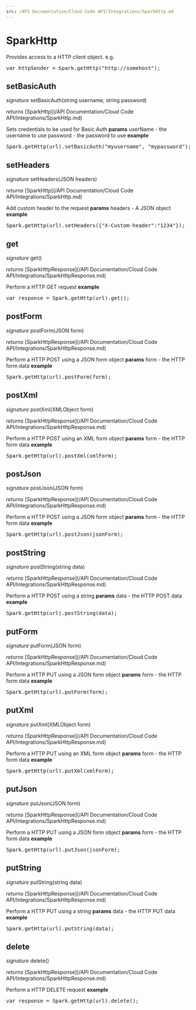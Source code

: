 ```yaml
---
src: /API Documentation/Cloud Code API/Integrations/SparkHttp.md
---
```


# SparkHttp

Provides access to a HTTP client object.
e.g.
<pre rel="highlighter" code-brush="js" contenteditable="false">var httpSender = Spark.getHttp("http://somehost");</pre>


## setBasicAuth

_signature_ setBasicAuth(string username, string password)</p>
_returns_ [SparkHttp](/API Documentation/Cloud Code API/Integrations/SparkHttp.md)</p>

Sets credentials to be used for Basic Auth
<b>params</b>
userName - the username to use
password - the password to use
<b>example</b>
<pre rel="highlighter" code-brush="js" contenteditable="false">Spark.getHttp(url).setBasicAuth("myusername", "mypassword");</pre>

## setHeaders

_signature_ setHeaders(JSON headers)</p>
_returns_ [SparkHttp](/API Documentation/Cloud Code API/Integrations/SparkHttp.md)</p>

Add custom header to the request
<b>params</b>
headers - A JSON object
<b>example</b>
<pre rel="highlighter" code-brush="js" contenteditable="false">Spark.getHttp(url).setHeaders({"X-Custom-header":"1234"});</pre>

## get

_signature_ get()</p>
_returns_ [SparkHttpResponse](/API Documentation/Cloud Code API/Integrations/SparkHttpResponse.md)</p>

Perform a HTTP GET request
<b>example</b>
<pre rel="highlighter" code-brush="js" contenteditable="false">var response = Spark.getHttp(url).get();</pre>

## postForm

_signature_ postForm(JSON form)</p>
_returns_ [SparkHttpResponse](/API Documentation/Cloud Code API/Integrations/SparkHttpResponse.md)</p>

Perform a HTTP POST using a JSON form object
<b>params</b>
form - the HTTP form data
<b>example</b>
<pre rel="highlighter" code-brush="js" contenteditable="false">Spark.getHttp(url).postForm(form);</pre>

## postXml

_signature_ postXml(XMLObject form)</p>
_returns_ [SparkHttpResponse](/API Documentation/Cloud Code API/Integrations/SparkHttpResponse.md)</p>

Perform a HTTP POST using an XML form object
<b>params</b>
form - the HTTP form data
<b>example</b>
<pre rel="highlighter" code-brush="js" contenteditable="false">Spark.getHttp(url).postXml(xmlForm);</pre>

## postJson

_signature_ postJson(JSON form)</p>
_returns_ [SparkHttpResponse](/API Documentation/Cloud Code API/Integrations/SparkHttpResponse.md)</p>

Perform a HTTP POST using a JSON form object
<b>params</b>
form - the HTTP form data
<b>example</b>
<pre rel="highlighter" code-brush="js" contenteditable="false">Spark.getHttp(url).postJson(jsonForm);</pre>

## postString

_signature_ postString(string data)</p>
_returns_ [SparkHttpResponse](/API Documentation/Cloud Code API/Integrations/SparkHttpResponse.md)</p>

Perform a HTTP POST using a string
<b>params</b>
data - the HTTP POST data
<b>example</b>
<pre rel="highlighter" code-brush="js" contenteditable="false">Spark.getHttp(url).postString(data);</pre>

## putForm

_signature_ putForm(JSON form)</p>
_returns_ [SparkHttpResponse](/API Documentation/Cloud Code API/Integrations/SparkHttpResponse.md)</p>

Perform a HTTP PUT using a JSON form object
<b>params</b>
form - the HTTP form data
<b>example</b>
<pre rel="highlighter" code-brush="js" contenteditable="false">Spark.getHttp(url).putForm(form);</pre>

## putXml

_signature_ putXml(XMLObject form)</p>
_returns_ [SparkHttpResponse](/API Documentation/Cloud Code API/Integrations/SparkHttpResponse.md)</p>

Perform a HTTP PUT using an XML form object
<b>params</b>
form - the HTTP form data
<b>example</b>
<pre rel="highlighter" code-brush="js" contenteditable="false">Spark.getHttp(url).putXml(xmlForm);</pre>

## putJson

_signature_ putJson(JSON form)</p>
_returns_ [SparkHttpResponse](/API Documentation/Cloud Code API/Integrations/SparkHttpResponse.md)</p>

Perform a HTTP PUT using a JSON form object
<b>params</b>
form - the HTTP form data
<b>example</b>
<pre rel="highlighter" code-brush="js" contenteditable="false">Spark.getHttp(url).putJson(jsonForm);</pre>

## putString

_signature_ putString(string data)</p>
_returns_ [SparkHttpResponse](/API Documentation/Cloud Code API/Integrations/SparkHttpResponse.md)</p>

Perform a HTTP PUT using a string
<b>params</b>
data - the HTTP PUT data
<b>example</b>
<pre rel="highlighter" code-brush="js" contenteditable="false">Spark.getHttp(url).putString(data);</pre>

## delete

_signature_ delete()</p>
_returns_ [SparkHttpResponse](/API Documentation/Cloud Code API/Integrations/SparkHttpResponse.md)</p>

Perform a HTTP DELETE request
<b>example</b>
<pre rel="highlighter" code-brush="js" contenteditable="false">var response = Spark.getHttp(url).delete();</pre>
